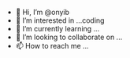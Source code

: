 - 👋 Hi, I’m @onyib
- 👀 I’m interested in ...coding 
- 🌱 I’m currently learning ...
- 💞️ I’m looking to collaborate on ...
- 📫 How to reach me ...

<!---
onyib/onyib is a ✨ special ✨ repository because its `README.md` (this file) appears on your GitHub profile.
You can click the Preview link to take a look at your changes.
--->
